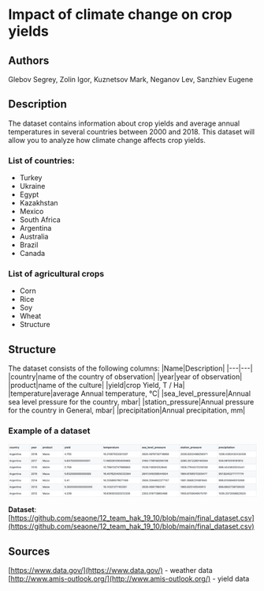 # Impact of climate change on crop yields

## Authors
Glebov Segrey, Zolin Igor, Kuznetsov Mark, Neganov Lev, Sanzhiev Eugene

## Description

The dataset contains information about crop yields and average annual temperatures in several countries between 2000 and 2018. This dataset will allow you to analyze how climate change affects crop yields.

### List of countries:
- Turkey
- Ukraine
- Egypt
- Kazakhstan
- Mexico
- South Africa
- Argentina
- Australia
- Brazil
- Canada

### List of agricultural crops
- Corn
- Rice
- Soy
- Wheat
- Structure

## Structure
The dataset consists of the following columns:
|Name|Description|
|---|---|
|country|name of the country of observation|
|year|year of observation|
|product|name of the culture|
|yield|crop Yield, T / Ha|
|temperature|average Annual temperature, °C|
|sea_level_pressure|Annual sea level pressure for the country, mbar|
|station_pressure|Annual pressure for the country in General, mbar|
|precipitation|Annual precipitation, mm|

### Example of a dataset
![Example of a dataset](dataset_example.png)

**Dataset**: [https://github.com/seaone/12_team_hak_19_10/blob/main/final_dataset.csv](https://github.com/seaone/12_team_hak_19_10/blob/main/final_dataset.csv)

## Sources
[https://www.data.gov/](https://www.data.gov/) - weather data 
[http://www.amis-outlook.org/](http://www.amis-outlook.org/) - yield data


